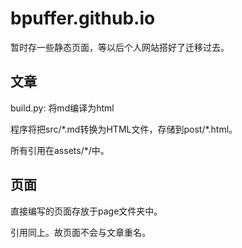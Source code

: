 # bpuffer.github.io

暂时存一些静态页面，等以后个人网站搭好了迁移过去。

## 文章

build.py: 将md编译为html

程序将把src/\*.md转换为HTML文件，存储到post/\*.html。

所有引用在assets/\*/中。

## 页面

直接编写的页面存放于page文件夹中。

引用同上。故页面不会与文章重名。